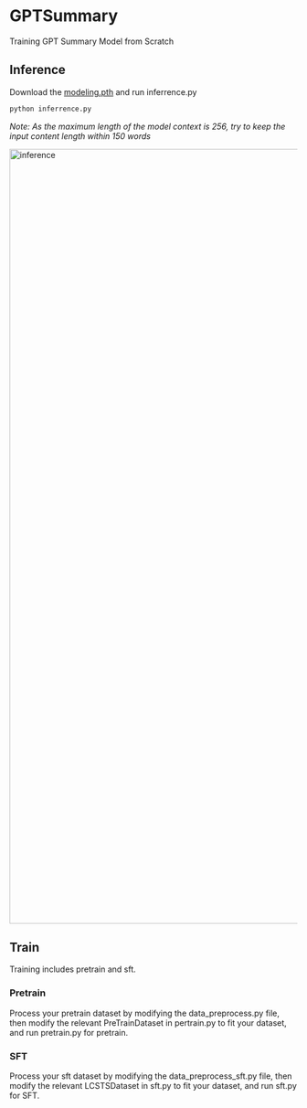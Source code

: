 # GPTSummary
Training GPT Summary Model from Scratch

## Inference
Download the [modeling.pth](https://github.com/qibin0506/ChineseGPTSummary/releases/tag/release) and run inferrence.py
``` python
python inferrence.py
```
*Note: As the maximum length of the model context is 256, try to keep the input content length within 150 words*

<img width="1356" alt="inference" src="https://github.com/user-attachments/assets/feda028b-7732-4e17-92b9-55ac7d9a106b">


## Train
Training includes pretrain and sft.

### Pretrain
Process your pretrain dataset by modifying the data_preprocess.py file, then modify the relevant PreTrainDataset in pertrain.py to fit your dataset, and run pretrain.py for pretrain.

### SFT
Process your sft dataset by modifying the data_preprocess_sft.py file, then modify the relevant LCSTSDataset in sft.py to fit your dataset, and run sft.py for SFT.
